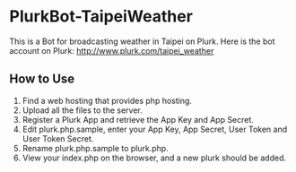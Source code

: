 # PlurkBot-TaipeiWeather
This is a Bot for broadcasting weather in Taipei on Plurk.
Here is the bot account on Plurk: http://www.plurk.com/taipei_weather

## How to Use
1. Find a web hosting that provides php hosting.
2. Upload all the files to the server.
3. Register a Plurk App and retrieve the App Key and App Secret.
4. Edit plurk.php.sample, enter your App Key, App Secret, User Token and User Token Secret.
5. Rename plurk.php.sample to plurk.php.
6. View your index.php on the browser, and a new plurk should be added.
